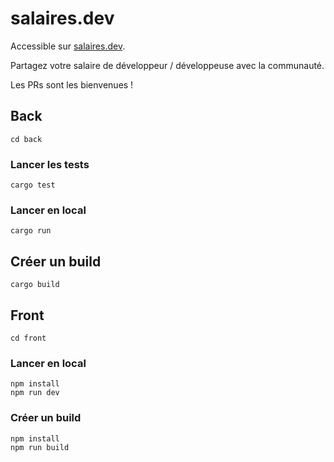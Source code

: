 # salaires.dev

Accessible sur [salaires.dev](https://salaires.dev).

Partagez votre salaire de développeur / développeuse avec la communauté.

Les PRs sont les bienvenues !

## Back

```
cd back
```

### Lancer les tests

```
cargo test
```

### Lancer en local

```
cargo run
```

## Créer un build

```
cargo build
```

## Front

```
cd front
```

### Lancer en local

```
npm install
npm run dev
```

### Créer un build

```
npm install
npm run build
```
